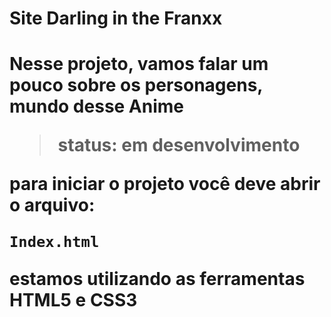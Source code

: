 <h1> Site Darling in the Franxx <h1>

Nesse projeto, vamos falar um pouco sobre os personagens, mundo desse Anime

> status: em  desenvolvimento 

para iniciar o projeto você deve abrir o arquivo:

```
Index.html
```
estamos utilizando as ferramentas HTML5 e CSS3
